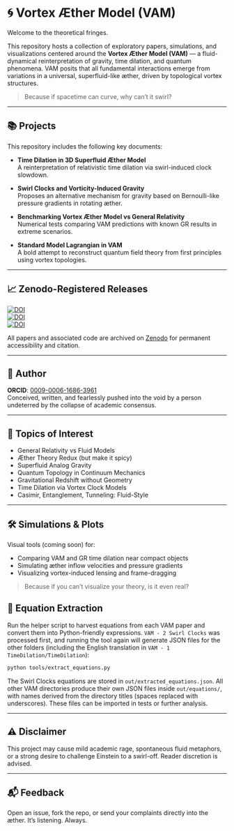 # 🌀 Vortex Æther Model (VAM)

Welcome to the theoretical fringes.

This repository hosts a collection of exploratory papers, simulations, and visualizations centered around the **Vortex Æther Model (VAM)** — a fluid-dynamical reinterpretation of gravity, time dilation, and quantum phenomena. VAM posits that all fundamental interactions emerge from variations in a universal, superfluid-like æther, driven by topological vortex structures.

> Because if spacetime can curve, why can’t it swirl?

---

## 📚 Projects

This repository includes the following key documents:

- **Time Dilation in 3D Superfluid Æther Model**  
  A reinterpretation of relativistic time dilation via swirl-induced clock slowdown.

- **Swirl Clocks and Vorticity-Induced Gravity**  
  Proposes an alternative mechanism for gravity based on Bernoulli-like pressure gradients in rotating æther.

- **Benchmarking Vortex Æther Model vs General Relativity**  
  Numerical tests comparing VAM predictions with known GR results in extreme scenarios. 

- **Standard Model Lagrangian in VAM**  
  A bold attempt to reconstruct quantum field theory from first principles using vortex topologies.

---

## 📈 Zenodo-Registered Releases

[![DOI](https://zenodo.org/badge/DOI/10.5281/zenodo.15566101.svg)](https://doi.org/10.5281/zenodo.15566101)  
[![DOI](https://zenodo.org/badge/DOI/10.5281/zenodo.15566319.svg)](https://doi.org/10.5281/zenodo.15566319)  
[![DOI](https://zenodo.org/badge/DOI/10.5281/zenodo.15566336.svg)](https://doi.org/10.5281/zenodo.15566336)

All papers and associated code are archived on [Zenodo](https://zenodo.org/) for permanent accessibility and citation.

---

## 🔬 Author

**ORCID**: [0009-0006-1686-3961](https://orcid.org/0009-0006-1686-3961)  
Conceived, written, and fearlessly pushed into the void by a person undeterred by the collapse of academic consensus.

---

## 🧠 Topics of Interest

- General Relativity vs Fluid Models
- Æther Theory Redux (but make it spicy)
- Superfluid Analog Gravity
- Quantum Topology in Continuum Mechanics
- Gravitational Redshift without Geometry
- Time Dilation via Vortex Clock Models
- Casimir, Entanglement, Tunneling: Fluid-Style

---

## 🛠️ Simulations & Plots

Visual tools (coming soon) for:
- Comparing VAM and GR time dilation near compact objects
- Simulating æther inflow velocities and pressure gradients
- Visualizing vortex-induced lensing and frame-dragging

> Because if you can’t visualize your theory, is it even real?

## 📝 Equation Extraction

Run the helper script to harvest equations from each VAM paper and convert them
into Python-friendly expressions.  `VAM - 2 Swirl Clocks` was processed first,
and running the tool again will generate JSON files for the other folders
(including the English translation in `VAM - 1 TimeDilation/TimeDilation`):

```bash
python tools/extract_equations.py
```

The Swirl Clocks equations are stored in `out/extracted_equations.json`.  All
other VAM directories produce their own JSON files inside `out/equations/`, with
names derived from the directory titles (spaces replaced with underscores).
These files can be imported in tests or further analysis.

---

## ⚠️ Disclaimer

This project may cause mild academic rage, spontaneous fluid metaphors, or a strong desire to challenge Einstein to a swirl-off. Reader discretion is advised.

---

## 📬 Feedback

Open an issue, fork the repo, or send your complaints directly into the æther. It’s listening. Always.